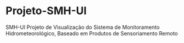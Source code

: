 # Projeto-SMH-UI
SMH-UI Projeto de Visualização do Sistema de Monitoramento Hidrometeorológico, Baseado em Produtos de Sensoriamento Remoto
